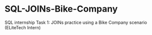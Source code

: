 # SQL-JOINs-Bike-Company
SQL internship Task 1: JOINs practice using a Bike Company scenario (ELiteTech Intern)
